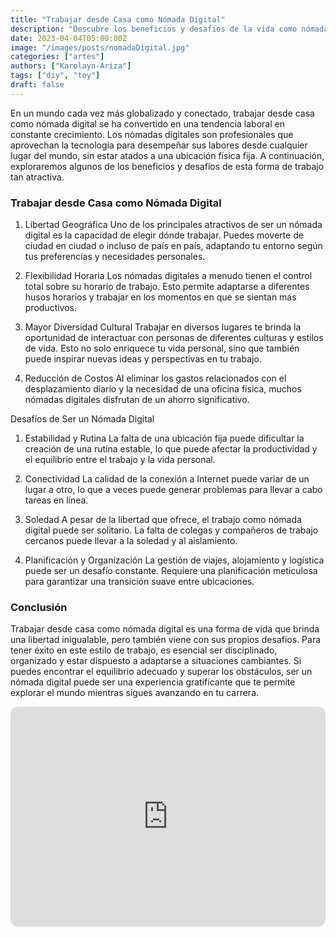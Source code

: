 ```yaml
---
title: "Trabajar desde Casa como Nómada Digital"
description: "Descubre los beneficios y desafíos de la vida como nómada digital. Explora la libertad geográfica, flexibilidad y diversidad cultural, junto con los retos de la estabilidad, conectividad y soledad en este emocionante estilo de trabajo desde casa."
date: 2023-04-04T05:00:00Z
image: "/images/posts/nomadaDigital.jpg"
categories: ["artes"]
authors: ["Karolayn-Ariza"]
tags: ["diy", "toy"]
draft: false
---
```


En un mundo cada vez más globalizado y conectado, trabajar desde casa como nómada digital se ha convertido en una tendencia laboral en constante crecimiento. Los nómadas digitales son profesionales que aprovechan la tecnología para desempeñar sus labores desde cualquier lugar del mundo, sin estar atados a una ubicación física fija. A continuación, exploraremos algunos de los beneficios y desafíos de esta forma de trabajo tan atractiva.

 ### Trabajar desde Casa como Nómada Digital
1. Libertad Geográfica
Uno de los principales atractivos de ser un nómada digital es la capacidad de elegir dónde trabajar. Puedes moverte de ciudad en ciudad o incluso de país en país, adaptando tu entorno según tus preferencias y necesidades personales.

2. Flexibilidad Horaria
Los nómadas digitales a menudo tienen el control total sobre su horario de trabajo. Esto permite adaptarse a diferentes husos horarios y trabajar en los momentos en que se sientan más productivos.

3. Mayor Diversidad Cultural
Trabajar en diversos lugares te brinda la oportunidad de interactuar con personas de diferentes culturas y estilos de vida. Esto no solo enriquece tu vida personal, sino que también puede inspirar nuevas ideas y perspectivas en tu trabajo.

4. Reducción de Costos
Al eliminar los gastos relacionados con el desplazamiento diario y la necesidad de una oficina física, muchos nómadas digitales disfrutan de un ahorro significativo.

Desafíos de Ser un Nómada Digital
1. Estabilidad y Rutina
La falta de una ubicación fija puede dificultar la creación de una rutina estable, lo que puede afectar la productividad y el equilibrio entre el trabajo y la vida personal.

2. Conectividad
La calidad de la conexión a Internet puede variar de un lugar a otro, lo que a veces puede generar problemas para llevar a cabo tareas en línea.

3. Soledad
A pesar de la libertad que ofrece, el trabajo como nómada digital puede ser solitario. La falta de colegas y compañeros de trabajo cercanos puede llevar a la soledad y al aislamiento.

4. Planificación y Organización
La gestión de viajes, alojamiento y logística puede ser un desafío constante. Requiere una planificación meticulosa para garantizar una transición suave entre ubicaciones.

 ### Conclusión
Trabajar desde casa como nómada digital es una forma de vida que brinda una libertad inigualable, pero también viene con sus propios desafíos. Para tener éxito en este estilo de trabajo, es esencial ser disciplinado, organizado y estar dispuesto a adaptarse a situaciones cambiantes. Si puedes encontrar el equilibrio adecuado y superar los obstáculos, ser un nómada digital puede ser una experiencia gratificante que te permite explorar el mundo mientras sigues avanzando en tu carrera.


<iframe style="border-radius:12px" src="https://open.spotify.com/embed/episode/6NI8qzWlrLhweLt4sAXnmR?utm_source=generator" width="100%" height="352" frameBorder="0" allowfullscreen="" allow="autoplay; clipboard-write; encrypted-media; fullscreen; picture-in-picture" loading="lazy"></iframe>

